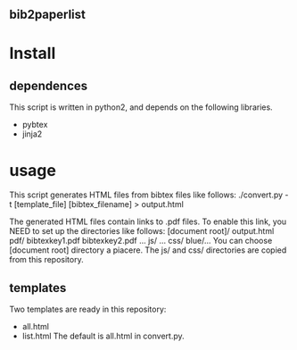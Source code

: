 bib2paperlist
-------------------------

# Install

## dependences
This script is written in python2,
and depends on the following libraries.
* pybtex
* jinja2

# usage
This script generates HTML files from bibtex files like follows:
    ./convert.py -t [template_file] [bibtex_filename] > output.html

The generated HTML files contain links to .pdf files.
To enable this link, you NEED to set up the directories like follows:
    [document root]/
        output.html
        pdf/
            bibtexkey1.pdf
            bibtexkey2.pdf
            ...
        js/
            ...
        css/
            blue/...
You can choose [document root] directory a piacere.
The js/ and css/ directories are copied from this repository.

## templates
Two templates are ready in this repository:
+ all.html
+ list.html
The default is all.html in convert.py.

